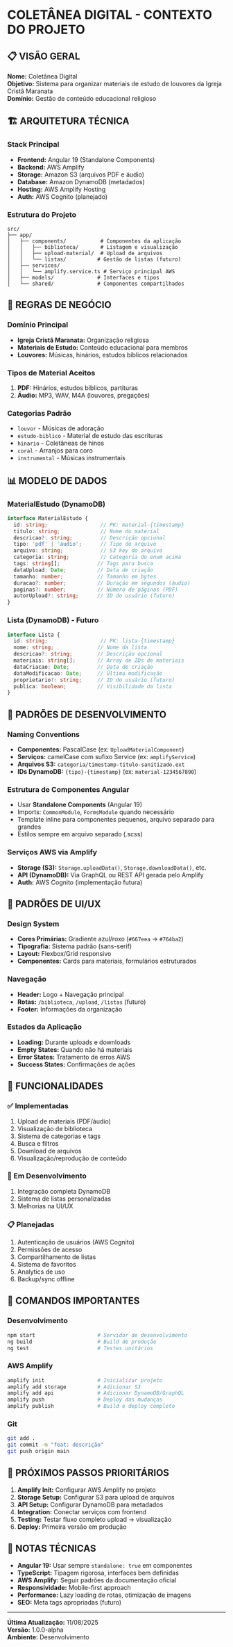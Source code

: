 # COLETÂNEA DIGITAL - CONTEXTO DO PROJETO

## 📋 VISÃO GERAL
**Nome:** Coletânea Digital  
**Objetivo:** Sistema para organizar materiais de estudo de louvores da Igreja Cristã Maranata  
**Domínio:** Gestão de conteúdo educacional religioso  

## 🏗️ ARQUITETURA TÉCNICA

### Stack Principal
- **Frontend:** Angular 19 (Standalone Components)
- **Backend:** AWS Amplify
- **Storage:** Amazon S3 (arquivos PDF e áudio)
- **Database:** Amazon DynamoDB (metadados)
- **Hosting:** AWS Amplify Hosting
- **Auth:** AWS Cognito (planejado)

### Estrutura do Projeto
```
src/
├── app/
│   ├── components/           # Componentes da aplicação
│   │   ├── biblioteca/       # Listagem e visualização
│   │   ├── upload-material/  # Upload de arquivos
│   │   └── listas/          # Gestão de listas (futuro)
│   ├── services/
│   │   └── amplify.service.ts # Serviço principal AWS
│   ├── models/              # Interfaces e tipos
│   └── shared/              # Componentes compartilhados
```

## 🎯 REGRAS DE NEGÓCIO

### Domínio Principal
- **Igreja Cristã Maranata:** Organização religiosa
- **Materiais de Estudo:** Conteúdo educacional para membros
- **Louvores:** Músicas, hinários, estudos bíblicos relacionados

### Tipos de Material Aceitos
1. **PDF:** Hinários, estudos bíblicos, partituras
2. **Áudio:** MP3, WAV, M4A (louvores, pregações)

### Categorias Padrão
- `louvor` - Músicas de adoração
- `estudo-biblico` - Material de estudo das escrituras  
- `hinario` - Coletâneas de hinos
- `coral` - Arranjos para coro
- `instrumental` - Músicas instrumentais

## 📊 MODELO DE DADOS

### MaterialEstudo (DynamoDB)
```typescript
interface MaterialEstudo {
  id: string;                 // PK: material-{timestamp}
  titulo: string;             // Nome do material
  descricao?: string;         // Descrição opcional
  tipo: 'pdf' | 'audio';      // Tipo do arquivo
  arquivo: string;            // S3 key do arquivo
  categoria: string;          // Categoria do enum acima
  tags: string[];            // Tags para busca
  dataUpload: Date;          // Data de criação
  tamanho: number;           // Tamanho em bytes
  duracao?: number;          // Duração em segundos (áudio)
  paginas?: number;          // Número de páginas (PDF)
  autorUpload?: string;      // ID do usuário (futuro)
}
```

### Lista (DynamoDB) - Futuro
```typescript
interface Lista {
  id: string;                 // PK: lista-{timestamp}
  nome: string;              // Nome da lista
  descricao?: string;        // Descrição opcional
  materiais: string[];       // Array de IDs de materiais
  dataCriacao: Date;         // Data de criação
  dataModificacao: Date;     // Última modificação
  proprietario?: string;     // ID do usuário (futuro)
  publica: boolean;          // Visibilidade da lista
}
```

## 🔧 PADRÕES DE DESENVOLVIMENTO

### Naming Conventions
- **Componentes:** PascalCase (ex: `UploadMaterialComponent`)
- **Serviços:** camelCase com sufixo Service (ex: `amplifyService`)
- **Arquivos S3:** `categoria/timestamp-titulo-sanitizado.ext`
- **IDs DynamoDB:** `{tipo}-{timestamp}` (ex: `material-1234567890`)

### Estrutura de Componentes Angular
- Usar **Standalone Components** (Angular 19)
- Imports: `CommonModule`, `FormsModule` quando necessário
- Template inline para componentes pequenos, arquivo separado para grandes
- Estilos sempre em arquivo separado (.scss)

### Serviços AWS via Amplify
- **Storage (S3):** `Storage.uploadData()`, `Storage.downloadData()`, etc.
- **API (DynamoDB):** Via GraphQL ou REST API gerada pelo Amplify
- **Auth:** AWS Cognito (implementação futura)

## 🎨 PADRÕES DE UI/UX

### Design System
- **Cores Primárias:** Gradiente azul/roxo (`#667eea` → `#764ba2`)
- **Tipografia:** Sistema padrão (sans-serif)
- **Layout:** Flexbox/Grid responsivo
- **Componentes:** Cards para materiais, formulários estruturados

### Navegação
- **Header:** Logo + Navegação principal
- **Rotas:** `/biblioteca`, `/upload`, `/listas` (futuro)
- **Footer:** Informações da organização

### Estados da Aplicação
- **Loading:** Durante uploads e downloads
- **Empty States:** Quando não há materiais
- **Error States:** Tratamento de erros AWS
- **Success States:** Confirmações de ações

## 🚀 FUNCIONALIDADES

### ✅ Implementadas
1. Upload de materiais (PDF/áudio)
2. Visualização de biblioteca
3. Sistema de categorias e tags
4. Busca e filtros
5. Download de arquivos
6. Visualização/reprodução de conteúdo

### 🚧 Em Desenvolvimento
1. Integração completa DynamoDB
2. Sistema de listas personalizadas
3. Melhorias na UI/UX

### 📋 Planejadas
1. Autenticação de usuários (AWS Cognito)
2. Permissões de acesso
3. Compartilhamento de listas
4. Sistema de favoritos
5. Analytics de uso
6. Backup/sync offline

## 🔧 COMANDOS IMPORTANTES

### Desenvolvimento
```bash
npm start                    # Servidor de desenvolvimento
ng build                     # Build de produção
ng test                      # Testes unitários
```

### AWS Amplify
```bash
amplify init                 # Inicializar projeto
amplify add storage          # Adicionar S3
amplify add api              # Adicionar DynamoDB/GraphQL
amplify push                 # Deploy das mudanças
amplify publish              # Build e deploy completo
```

### Git
```bash
git add .
git commit -m "feat: descrição"
git push origin main
```

## 🎯 PRÓXIMOS PASSOS PRIORITÁRIOS

1. **Amplify Init:** Configurar AWS Amplify no projeto
2. **Storage Setup:** Configurar S3 para upload de arquivos
3. **API Setup:** Configurar DynamoDB para metadados
4. **Integration:** Conectar serviços com frontend
5. **Testing:** Testar fluxo completo upload → visualização
6. **Deploy:** Primeira versão em produção

## 📝 NOTAS TÉCNICAS

- **Angular 19:** Usar sempre `standalone: true` em componentes
- **TypeScript:** Tipagem rigorosa, interfaces bem definidas  
- **AWS Amplify:** Seguir padrões da documentação oficial
- **Responsividade:** Mobile-first approach
- **Performance:** Lazy loading de rotas, otimização de imagens
- **SEO:** Meta tags apropriadas (futuro)

---

**Última Atualização:** 11/08/2025  
**Versão:** 1.0.0-alpha  
**Ambiente:** Desenvolvimento

